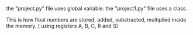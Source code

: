 the "project.py" file uses global variable.
the "project1.py" file uses a class.

This is how float numbers are stored, added, substracted, multiplied inside the memory. ( using registers A, B, C, R and S)
